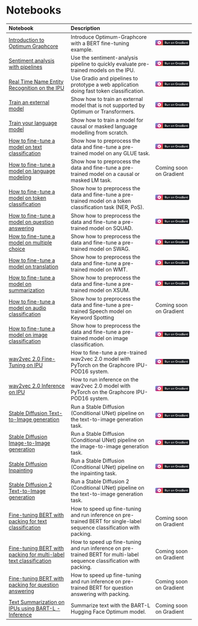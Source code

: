 # Notebooks

| Notebook     |      Description      | |
|:----------|:-------------|:-------------|
| [Introduction to Optimum Graphcore](introduction_to_optimum_graphcore.ipynb) |  Introduce Optimum-Graphcore with a BERT fine-tuning example. | [![Gradient](images/gradient-badge.svg)](https://ipu.dev/3CExwVy) |
| [Sentiment analysis with pipelines](sentiment_analysis.ipynb) |  Use the sentiment-analysis pipeline to quickly evaluate pre-trained models on the IPU. | [![Gradient](images/gradient-badge.svg)](https://ipu.dev/3X5wL0a) |
| [Real Time Name Entity Recognition on the IPU](name-entity-extraction.ipynb)| Use Gradio and pipelines to prototype a web application doing fast token classification. | [![Gradient](images/gradient-badge.svg)](https://ipu.dev/3XgZ7V2) |
| [Train an external model](external_model.ipynb) | Show how to train an external model that is not supported by Optimum or Transformers. | [![Gradient](images/gradient-badge.svg)](https://ipu.dev/3xwTmHM) |
| [Train your language model](language_modelling_from_scratch.ipynb) | Show how to train a model for causal or masked language modelling from scratch. | [![Gradient](images/gradient-badge.svg)](https://ipu.dev/414XiNp) |
| [How to fine-tune a model on text classification](text_classification.ipynb) | Show how to preprocess the data and fine-tune a pre-trained model on any GLUE task. | [![Gradient](images/gradient-badge.svg)](https://ipu.dev/3XDBUvQ) |
| [How to fine-tune a model on language modeling](language_modeling.ipynb)| Show how to preprocess the data and fine-tune a pre-trained model on a causal or masked LM task. | Coming soon on Gradient |
| [How to fine-tune a model on token classification](token_classification.ipynb) | Show how to preprocess the data and fine-tune a pre-trained model on a token classification task (NER, PoS). | [![Gradient](images/gradient-badge.svg)](https://ipu.dev/3YCsqT1) |
| [How to fine-tune a model on question answering](question_answering.ipynb)| Show how to preprocess the data and fine-tune a pre-trained model on SQUAD. | [![Gradient](images/gradient-badge.svg)](https://ipu.dev/3IutIto) |
| [How to fine-tune a model on multiple choice](multiple_choice.ipynb)| Show how to preprocess the data and fine-tune a pre-trained model on SWAG. | [![Gradient](images/gradient-badge.svg)](https://ipu.dev/3lI3fzQ) |
| [How to fine-tune a model on translation](translation.ipynb) | Show how to preprocess the data and fine-tune a pre-trained model on WMT. | [![Gradient](images/gradient-badge.svg)](https://ipu.dev/3XbkoQk) |
| [How to fine-tune a model on summarization](summarization.ipynb) | Show how to preprocess the data and fine-tune a pre-trained model on XSUM. | [![Gradient](images/gradient-badge.svg)](https://ipu.dev/3Ky3VCj) |
| [How to fine-tune a model on audio classification](audio_classification.ipynb)| Show how to preprocess the data and fine-tune a pre-trained Speech model on Keyword Spotting | Coming soon on Gradient |
| [How to fine-tune a model on image classification](image_classification.ipynb) |  Show how to preprocess the data and fine-tune a pre-trained model on image classification. | [![Gradient](images/gradient-badge.svg)](https://ipu.dev/3QxTCyU) |
| [wav2vec 2.0 Fine-Tuning on IPU](wav2vec2/wav2vec2-fine-tuning-checkpoint.ipynb) |  How to fine-tune a pre-trained wav2vec 2.0 model with PyTorch on the Graphcore IPU-POD16 system.| [![Gradient](images/gradient-badge.svg)](https://ipu.dev/3CGkbMq) |
| [wav2vec 2.0 Inference on IPU](wav2vec2/wav2vec2-inference-checkpoint.ipynb) |  How to run inference on the wav2vec 2.0 model with PyTorch on the Graphcore IPU-POD16 system.| [![Gradient](images/gradient-badge.svg)](https://ipu.dev/3CHite5) |
[Stable Diffusion Text-to-Image generation](stable_diffusion/text_to_image.ipynb) | Run a Stable Diffusion (Conditional UNet) pipeline on the text-to-image generation task. | [![Gradient](images/gradient-badge.svg)](https://ipu.dev/3iyhJkk) |
[Stable Diffusion Image-to-Image generation](stable_diffusion/image_to_image.ipynb) | Run a Stable Diffusion (Conditional UNet) pipeline on the image-to-image generation task. | [![Gradient](images/gradient-badge.svg)](https://ipu.dev/3k8znM2) |
[Stable Diffusion Inpainting](stable_diffusion/inpainting.ipynb) | Run a Stable Diffusion (Conditional UNet) pipeline on the inpainting task. | [![Gradient](images/gradient-badge.svg)](https://ipu.dev/3W56b5R) |
[Stable Diffusion 2 Text-to-Image generation](stable_diffusion/text_to_image_sd2.ipynb) | Run a Stable Diffusion 2 (Conditional UNet) pipeline on the text-to-image generation task. | [![Gradient](images/gradient-badge.svg)](https://ipu.dev/3X3IMDh) |
[Fine-tuning BERT with packing for text classification](packed_bert/packedBERT_single_label_text_classification.ipynb) | How to speed up fine-tuning and run inference on pre-trained BERT for single-label sequence classification with packing. | Coming soon on Gradient |
[Fine-tuning BERT with packing for multi-label text classification](packed_bert/packedBERT_multi_label_text_classification.ipynb) | How to speed up fine-tuning and run inference on pre-trained BERT for multi-label sequence classification with packing. | Coming soon on Gradient |
[Fine-tuning BERT with packing for question answering](packed_bert/packedBERT_question_answering.ipynb) | How to speed up fine-tuning and run inference on pre-trained BERT for question answering with packing. | Coming soon on Gradient |
[Text Summarization on IPUs using BART-L - Inference](bart/notebook_text_summarization.ipynb) | Summarize text with the BART-L Hugging Face Optimum model. | Coming soon on Gradient |
